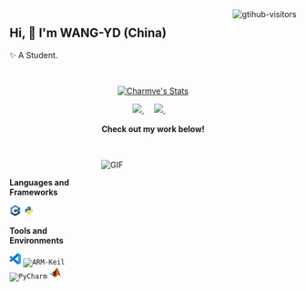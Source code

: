<a href="https://github.com/WANG-GXI/computer-vision-in-action">
    <img align="right" src="https://komarev.com/ghpvc/?username=WANG-GXI&label=Visitors&color=red&style=flat&logo=github" alt="gtihub-visitors" />
</a>

## Hi, 👋  I'm WANG-YD (China)

✨ A Student.

<br>

<p align="center">
  <a href="https://github.com/WANG-GXI" class="rich-diff-level-one">
    <img src="https://github-readme-stats.vercel.app/api?username=WANG-GXI&title_color=333&text_color=777" alt="Charmve's Stats" >
  </a>
</p>
<p align="center">
  
  
  <a href="https://www.zhihu.com/people/ting-feng-shuo-19" target="_blank" alt="Zhihu" title="Zhihu">
    <img src="https://img.icons8.com/material-two-tone/50/000000/zhihu.png" width="28px"/>
  </a>
  &emsp;
  <a href="https://space.bilibili.com/503994069" target="_blank" alt="Bilibili" title="Bilibili">
    <img src="https://user-images.githubusercontent.com/29084184/166415345-91925d37-c66f-448f-8d75-c8355fe0b692.png" width="30px"/>
  </a>
  &emsp;
  <br><br>
    <strong>Check out my work below!</strong>
   <br><br>
  </p>
  <h2></h2>
  
 <img align="right" alt="GIF" src="https://github.com/WANG-GXI/my-photo/blob/main/giphy%20(1).gif" width="343" height="220" title="Do what you like, and do it best!"> &nbsp;&nbsp;&nbsp;&nbsp;
 
**Languages and Frameworks**

<code><img height="20" src="https://raw.githubusercontent.com/github/explore/80688e429a7d4ef2fca1e82350fe8e3517d3494d/topics/cpp/cpp.png" alt="C++" title="C++"></code>
<code><img height="20" src="https://raw.githubusercontent.com/github/explore/80688e429a7d4ef2fca1e82350fe8e3517d3494d/topics/python/python.png" alt="Python" title="Python"></code>

**Tools and Environments**

<code><img height="20" src="https://raw.githubusercontent.com/github/explore/80688e429a7d4ef2fca1e82350fe8e3517d3494d/topics/visual-studio-code/visual-studio-code.png" alt="VSCode" title="VSCode"></code>
<code><img height="20" src="https://user-images.githubusercontent.com/29084184/128668555-59d96329-2e64-4370-bfdc-89bf7a12aea8.png" alt="ARM-Keil" title="ARM-Keil"></code>
<code><img height="20" src="https://images.nowcoder.com/images/20180629/0_1530258305740_67F7BB46DE9FC78164CA628F2CE05C37" alt="PyCharm" title="PyCharm"></code>
<code><img height="20" src="https://raw.githubusercontent.com/github/explore/80688e429a7d4ef2fca1e82350fe8e3517d3494d/topics/matlab/matlab.png" alt="Matlab" title="Matlab"></code>

    

  
  
  
  
  
  
  
